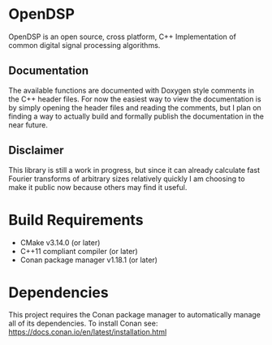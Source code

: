 # OpenDSP

OpenDSP is an open source, cross platform, C++ Implementation of common digital
signal processing algorithms.

## Documentation

The available functions are documented with Doxygen style comments in the C++
header files. For now the easiest way to view the documentation is by simply
opening the header files and reading the comments, but I plan on finding a way
to actually build and formally publish the documentation in the near future.

## Disclaimer

This library is still a work in progress, but since it can already calculate
fast Fourier transforms of arbitrary sizes relatively quickly I am choosing to
make it public now because others may find it useful.

# Build Requirements

* CMake v3.14.0 (or later)
* C++11 compliant compiler (or later)
* Conan package manager v1.18.1 (or later)

# Dependencies

This project requires the Conan package manager to automatically manage all of
its dependencies. To install Conan see:
https://docs.conan.io/en/latest/installation.html
